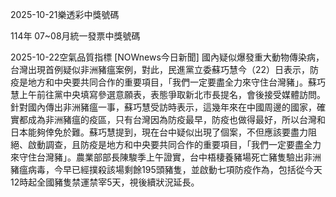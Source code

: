 
2025-10-21樂透彩中獎號碼

                                
114年 07~08月統一發票中獎號碼
                             
2025-10-22空氣品質指標
                              [NOWnews今日新聞] 國內疑似爆發重大動物傳染病，台灣出現首例疑似非洲豬瘟案例，對此，民進黨立委蘇巧慧今（22）日表示，防疫是地方和中央要共同合作的重要項目，「我們一定要盡全力來守住台灣豬」。蘇巧慧上午前往黨中央填寫參選意願表，表態爭取新北市長提名，會後接受媒體訪問。針對國內傳出非洲豬瘟一事，蘇巧慧受訪時表示，這幾年來在中國周邊的國家，確實都成為非洲豬瘟的疫區，只有台灣因為防疫最早，防疫也做得最好，所以台灣和日本能夠倖免於難。蘇巧慧提到，現在台中疑似出現了個案，不但應該要盡力阻絕、啟動調查，且防疫是地方和中央要共同合作的重要項目，「我們一定要盡全力來守住台灣豬」。農業部部長陳駿季上午證實，台中梧棲養豬場死亡豬隻驗出非洲豬瘟病毒，今早已經撲殺該場剩餘195頭豬隻，並啟動七項防疫作為，包括從今天12時起全國豬隻禁運禁宰5天，視後續狀況延長。 